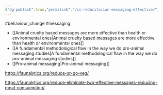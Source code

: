 ```yaml
---
{"dg-publish":true,"permalink":"/is-reducitarian-messaging-effective/","created":"2025-10-23T17:42:41.379+01:00","updated":"2025-10-23T18:06:08.594+01:00"}
---
```


#behaviour_change #messaging 

- [[Animal cruelty based messages are more effective than health or environmental ones\|Animal cruelty based messages are more effective than health or environmental ones]]
- [[A fundamental methodological flaw in the way we do pro-animal messaging studies\|A fundamental methodological flaw in the way we do pro-animal messaging studies]]
- [[Pro-animal messaging\|Pro-animal messaging]] 

https://faunalytics.org/reduce-or-go-veg/ 

https://faunalytics.org/reduce-eliminate-two-effective-messages-reducing-meat-consumption/
